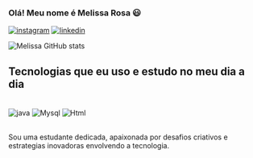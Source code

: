 ### Olá! Meu nome é Melissa Rosa 😃

[![instagram](https://img.shields.io/badge/Instagram-E4405F?style=for-the-badge&logo=instagram&logoColor=white
)](https://instagram.com/melissaa_rosa)
[![linkedin](https://img.shields.io/badge/LinkedIn-0077B5?style=for-the-badge&logo=linkedin&logoColor=white)](https://www.linkedin.com/in/melissa-rosa-7336332b0?utm_source=share&utm_campaign=share_via&utm_content=profile&utm_medium=ios_app)

![Melissa GitHub stats](https://github-readme-stats.vercel.app/api?username=devmelissa&show_icons=true&theme=radical)

## Tecnologias que eu uso e estudo no meu dia a dia 

<div style="display: inline_block"><br/>
 <img align="center" alt="java" src="https://img.shields.io/badge/Java-ED8B00?style=for-the-badge&logo=openjdk&logoColor=white" />
 <img align="center" alt="Mysql" src="https://img.shields.io/badge/MySQL-00000F?style=for-the-badge&logo=mysql&logoColor=white" />
 <img align="center" alt="Html" src="https://img.shields.io/badge/HTML-239120?style=for-the-badge&logo=html5&logoColor=white" />
 </div><br/>

 Sou uma estudante dedicada, apaixonada por desafios criativos e estrategias inovadoras envolvendo a tecnologia.
